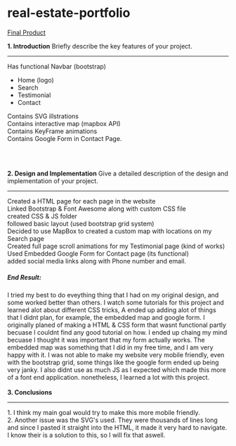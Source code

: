 # real-estate-portfolio

<a href="https://jazzysingh.netlify.app" target="blank">Final Product</a>


<strong> 1. Introduction</strong>
Briefly describe the key features of your project.
<hr>
Has functional Navbar (bootstrap)
<ul>
  <li>Home (logo)</li>
  <li>Search</li>
  <li>Testimonial</li>
  <li>Contact</li>
 </ul>
   
Contains SVG illstrations
 <br/>
Contains interactive map (mapbox API)
 <br/>
Contains KeyFrame animations
<br/>
Contains Google Form in Contact Page.

<br></br>

<strong>2. Design and Implementation</strong>
Give a detailed description of the design and implementation of your project. 
<hr>

Created a HTML page for each page in the website
<br/>
Linked Bootstrap & Font Awesome along with custom CSS file
<br/>
created CSS & JS folder
<br/>
followed basic layout (used bootstrap grid system)
<br/>
Decided to use MapBox to created a custom map with locations on my Search page
<br/>
Created full page scroll animations for my Testimonial page (kind of works)
<br/>
Used Embedded Google Form for Contact page (its functional)
<br/>
added social media links along with Phone number and email.

<h5>End Result:</h5>
I tried my best to do eveything thing that I had on my original design, and some worked better than others. I watch some tutorials for this project and learned alot about different CSS tricks, A ended up adding alot of things that I didnt plan, for example, the embedded map and google form. I originally planed of making a HTML & CSS form that wasnt functional partly becuase I couldnt find any good tutorial on how. I ended up chaing my mind becuase I thought it was important that my form actually works. The embedded map was something that I did in my free time, and I am very happy with it. I was not able to make my website very mobile friendly, even with the bootstrap grid, some things like the google form ended up being very janky. I also didnt use as much JS as I expected which made this more of a font end application. nonetheless, I learned a lot with this project.
<br></br>
<strong>3. Conclusions</strong>
<hr>
1. I think my main goal would try to make this more mobile friendly.
<br>
2. Another issue was the SVG's used. They were thousands of lines long and since I pasted it straight into the HTML, it made it very hard to navigate.
I know their is a solution to this, so I will fix that aswell.

